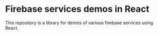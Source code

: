 # Firebase services demos in React

This repository is a library for demos of various firebase services using React.